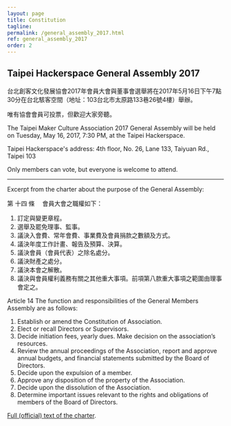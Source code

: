 ```yaml
---
layout: page
title: Constitution
tagline: 
permalink: /general_assembly_2017.html
ref: general_assembly_2017
order: 2
---
```


## Taipei Hackerspace General Assembly 2017

台北創客文化發展協會2017年會員大會與董事會選舉將在2017年5月16日下午7點30分在台北駭客空間（地址：103台北市太原路133巷26號4樓）舉辦。

唯有協會會員可投票，但歡迎大家旁聽。

The Taipei Maker Culture Association 2017 General Assembly will be held on Tuesday, May 16, 2017, 7:30 PM, at the Taipei Hackerspace.

Taipei Hackerspace's address: 4th floor, No. 26, Lane 133, Taiyuan Rd., Taipei 103

Only members can vote, but everyone is welcome to attend.

***

Excerpt from the charter about the purpose of the General Assembly:

第 十四 條　 會員大會之職權如下： 
1. 訂定與變更章程。 
2. 選舉及罷免理事、監事。 
3. 議決入會費、常年會費、事業費及會員捐款之數額及方式。 
4. 議決年度工作計畫、報告及預算、決算。 
5. 議決會員（會員代表）之除名處分。 
6. 議決財產之處分。 
7. 議決本會之解散。 
8. 議決與會員權利義務有關之其他重大事項。前項第八款重大事項之範圍由理事會定之。 

Article 14 The function and responsibilities of the General Members Assembly are as follows: 
1. Establish or amend the Constitution of Association. 
2. Elect or recall Directors or Supervisors. 
3. Decide initiation fees, yearly dues. Make decision on the association’s resources. 
4. Review the annual proceedings of the Association, report and approve annual budgets, and financial statements submitted by the Board of Directors. 
5. Decide upon the expulsion of a member. 
6. Approve any disposition of the property of the Association. 
7. Decide upon the dissolution of the Association. 
8. Determine important issues relevant to the rights and obligations of members of the Board of Directors.

[Full (official) text of the charter](https://docs.google.com/document/d/1hdHqjdwiPoz123rzYUCxZWWQs8uRahNLNw3jM8-zKdQ/).